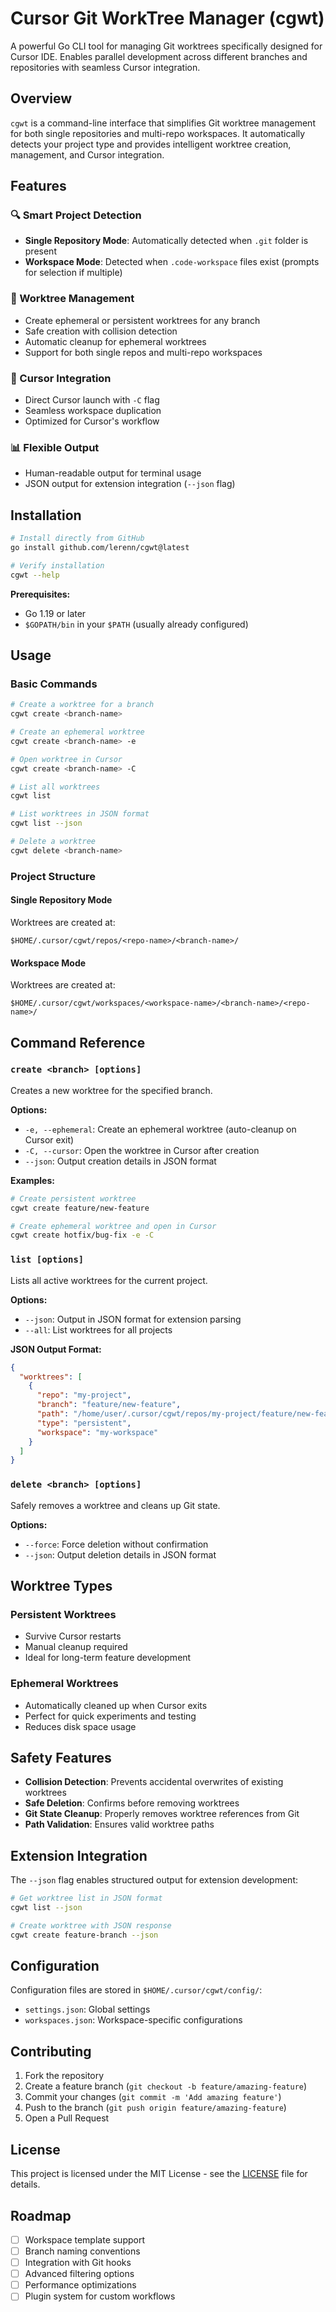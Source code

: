 # Cursor Git WorkTree Manager (cgwt)

A powerful Go CLI tool for managing Git worktrees specifically designed for Cursor IDE. Enables parallel development across different branches and repositories with seamless Cursor integration.

## Overview

`cgwt` is a command-line interface that simplifies Git worktree management for both single repositories and multi-repo workspaces. It automatically detects your project type and provides intelligent worktree creation, management, and Cursor integration.

## Features

### 🔍 Smart Project Detection
- **Single Repository Mode**: Automatically detected when `.git` folder is present
- **Workspace Mode**: Detected when `.code-workspace` files exist (prompts for selection if multiple)

### 🌳 Worktree Management
- Create ephemeral or persistent worktrees for any branch
- Safe creation with collision detection
- Automatic cleanup for ephemeral worktrees
- Support for both single repos and multi-repo workspaces

### 🚀 Cursor Integration
- Direct Cursor launch with `-C` flag
- Seamless workspace duplication
- Optimized for Cursor's workflow

### 📊 Flexible Output
- Human-readable output for terminal usage
- JSON output for extension integration (`--json` flag)

## Installation

```bash
# Install directly from GitHub
go install github.com/lerenn/cgwt@latest

# Verify installation
cgwt --help
```

**Prerequisites:**
- Go 1.19 or later
- `$GOPATH/bin` in your `$PATH` (usually already configured)

## Usage

### Basic Commands

```bash
# Create a worktree for a branch
cgwt create <branch-name>

# Create an ephemeral worktree
cgwt create <branch-name> -e

# Open worktree in Cursor
cgwt create <branch-name> -C

# List all worktrees
cgwt list

# List worktrees in JSON format
cgwt list --json

# Delete a worktree
cgwt delete <branch-name>
```

### Project Structure

#### Single Repository Mode
Worktrees are created at:
```
$HOME/.cursor/cgwt/repos/<repo-name>/<branch-name>/
```

#### Workspace Mode
Worktrees are created at:
```
$HOME/.cursor/cgwt/workspaces/<workspace-name>/<branch-name>/<repo-name>/
```

## Command Reference

### `create <branch> [options]`
Creates a new worktree for the specified branch.

**Options:**
- `-e, --ephemeral`: Create an ephemeral worktree (auto-cleanup on Cursor exit)
- `-C, --cursor`: Open the worktree in Cursor after creation
- `--json`: Output creation details in JSON format

**Examples:**
```bash
# Create persistent worktree
cgwt create feature/new-feature

# Create ephemeral worktree and open in Cursor
cgwt create hotfix/bug-fix -e -C
```

### `list [options]`
Lists all active worktrees for the current project.

**Options:**
- `--json`: Output in JSON format for extension parsing
- `--all`: List worktrees for all projects

**JSON Output Format:**
```json
{
  "worktrees": [
    {
      "repo": "my-project",
      "branch": "feature/new-feature",
      "path": "/home/user/.cursor/cgwt/repos/my-project/feature/new-feature",
      "type": "persistent",
      "workspace": "my-workspace"
    }
  ]
}
```

### `delete <branch> [options]`
Safely removes a worktree and cleans up Git state.

**Options:**
- `--force`: Force deletion without confirmation
- `--json`: Output deletion details in JSON format

## Worktree Types

### Persistent Worktrees
- Survive Cursor restarts
- Manual cleanup required
- Ideal for long-term feature development

### Ephemeral Worktrees
- Automatically cleaned up when Cursor exits
- Perfect for quick experiments and testing
- Reduces disk space usage

## Safety Features

- **Collision Detection**: Prevents accidental overwrites of existing worktrees
- **Safe Deletion**: Confirms before removing worktrees
- **Git State Cleanup**: Properly removes worktree references from Git
- **Path Validation**: Ensures valid worktree paths

## Extension Integration

The `--json` flag enables structured output for extension development:

```bash
# Get worktree list in JSON format
cgwt list --json

# Create worktree with JSON response
cgwt create feature-branch --json
```

## Configuration

Configuration files are stored in `$HOME/.cursor/cgwt/config/`:

- `settings.json`: Global settings
- `workspaces.json`: Workspace-specific configurations

## Contributing

1. Fork the repository
2. Create a feature branch (`git checkout -b feature/amazing-feature`)
3. Commit your changes (`git commit -m 'Add amazing feature'`)
4. Push to the branch (`git push origin feature/amazing-feature`)
5. Open a Pull Request

## License

This project is licensed under the MIT License - see the [LICENSE](LICENSE) file for details.

## Roadmap

- [ ] Workspace template support
- [ ] Branch naming conventions
- [ ] Integration with Git hooks
- [ ] Advanced filtering options
- [ ] Performance optimizations
- [ ] Plugin system for custom workflows